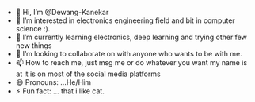 - 👋 Hi, I’m @Dewang-Kanekar
- 👀 I’m interested in electronics engineering field and bit in computer science :).
- 🌱 I’m currently learning electronics, deep learning and trying other few new things
- 💞️ I’m looking to collaborate on with anyone who wants to be with me.
- 📫 How to reach me, just msg me or do whatever you want my name is at it is on most of the social media platforms
- 😄 Pronouns: ...He/Him
- ⚡ Fun fact: ... that i like cat.

